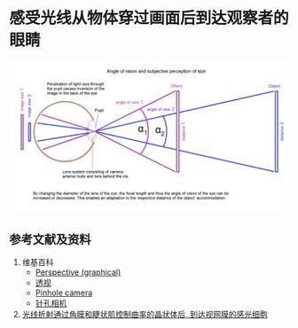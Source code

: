 # 感受光线从物体穿过画面后到达观察者的眼睛

![](/images/用双目视觉传感器模仿人眼获取环境点云/感受光线从物体穿过画面后到达观察者的眼睛/Angle_of_view_2.png)

## 参考文献及资料

1. 维基百科
	- [Perspective (graphical)](https://en.wikipedia.org/wiki/Perspective_(graphical)) 
	- [透视](https://zh.wikipedia.org/wiki/%E9%80%8F%E8%A7%86) 
	- [Pinhole camera](https://en.wikipedia.org/wiki/Pinhole_camera) 
	- [针孔相机](https://zh.wikipedia.org/wiki/%E9%87%9D%E5%AD%94%E7%9B%B8%E6%A9%9F) 
2. 	[光线折射通过角膜和睫状肌控制曲率的晶状体后, 到达视网膜的感光细胞](https://gitee.com/quanbinn/Difficulties-And-Solutions-Of-Human-Learning-In-Mobile-Era/blob/master/chapters/%E5%84%BF%E7%AB%A5%E5%8F%8A%E9%9D%92%E5%B0%91%E5%B9%B4%E7%9A%84%E7%9C%BC%E7%9D%9B%E4%BF%9D%E6%8A%A4%E6%96%B9%E6%A1%88/%E5%85%89%E7%BA%BF%E6%8A%98%E5%B0%84%E9%80%9A%E8%BF%87%E8%A7%92%E8%86%9C%E5%92%8C%E7%9D%AB%E7%8A%B6%E8%82%8C%E6%8E%A7%E5%88%B6%E6%9B%B2%E7%8E%87%E7%9A%84%E6%99%B6%E7%8A%B6%E4%BD%93%E5%90%8E%E5%88%B0%E8%BE%BE%E8%A7%86%E7%BD%91%E8%86%9C%E7%9A%84%E6%84%9F%E5%85%89%E7%BB%86%E8%83%9E.md) 